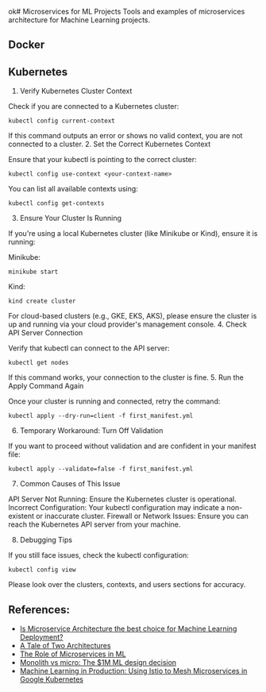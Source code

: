 ok# Microservices for ML Projects
Tools and examples of microservices architecture for Machine Learning projects.
## Docker


## Kubernetes

1. Verify Kubernetes Cluster Context

Check if you are connected to a Kubernetes cluster:

```
kubectl config current-context
```

If this command outputs an error or shows no valid context, you are not connected to a cluster.
2. Set the Correct Kubernetes Context

Ensure that your kubectl is pointing to the correct cluster:

```
kubectl config use-context <your-context-name>
```

You can list all available contexts using:

```
kubectl config get-contexts
```

3. Ensure Your Cluster Is Running

If you're using a local Kubernetes cluster (like Minikube or Kind), ensure it is running:

Minikube:

```
minikube start
```

Kind:
```
kind create cluster
```
For cloud-based clusters (e.g., GKE, EKS, AKS), please ensure the cluster is up and running via your cloud provider's management console.
4. Check API Server Connection

Verify that kubectl can connect to the API server:
```
kubectl get nodes
```
If this command works, your connection to the cluster is fine.
5. Run the Apply Command Again

Once your cluster is running and connected, retry the command:
```
kubectl apply --dry-run=client -f first_manifest.yml
```
6. Temporary Workaround: Turn Off Validation

If you want to proceed without validation and are confident in your manifest file:
```
kubectl apply --validate=false -f first_manifest.yml
```
7. Common Causes of This Issue

API Server Not Running: Ensure the Kubernetes cluster is operational.
Incorrect Configuration: Your kubectl configuration may indicate a non-existent or inaccurate cluster.
Firewall or Network Issues: Ensure you can reach the Kubernetes API server from your machine.

8. Debugging Tips

If you still face issues, check the kubectl configuration:
```
kubectl config view
```
Please look over the clusters, contexts, and users sections for accuracy.


## References:
- [Is Microservice Architecture the best choice for Machine Learning Deployment?](https://towardsdatascience.com/is-microservice-architecture-the-best-choice-for-machine-learning-deployment-39ae325a2baf)
- [A Tale of Two Architectures](https://towardsdatascience.com/a-tale-of-two-architectures-48758462f5fd)
- [The Role of Microservices in ML](https://medium.com/mlops-community/the-role-of-microservices-in-ml-11f5bdd2a0b8)
- [Monolith vs micro: The $1M ML design decision](https://medium.com/@ayush.ranjan0503/microservices-vs-monolithic-architecture-572e73050e58)
- [Machine Learning in Production: Using Istio to Mesh Microservices in Google Kubernetes]( https://medium.com/retina-ai-health-inc/machine-learning-in-production-using-istio-to-mesh-microservices-in-google-kubernetes-engine-9b15fb643bab)